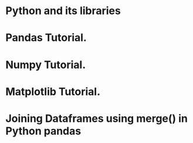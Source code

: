 # Python and its libraries
# Pandas Tutorial. 
# Numpy Tutorial. 
# Matplotlib Tutorial. 
# Joining Dataframes using merge() in Python pandas



